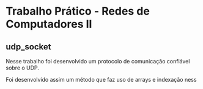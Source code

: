 


# Trabalho Prático - Redes de Computadores II

## udp_socket

Nesse trabalho foi desenvolvido um protocolo de comunicação confiável sobre o UDP.

Foi desenvolvido assim um método que faz uso de arrays e indexação ness
